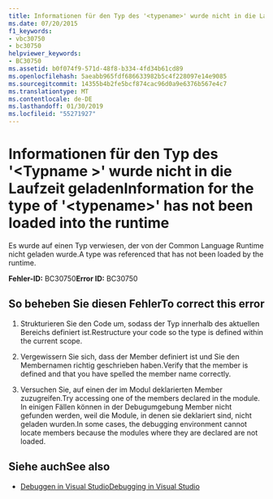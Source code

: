 ```yaml
---
title: Informationen für den Typ des '<typename>' wurde nicht in die Laufzeit geladen
ms.date: 07/20/2015
f1_keywords:
- vbc30750
- bc30750
helpviewer_keywords:
- BC30750
ms.assetid: b0f074f9-571d-48f8-b334-4fd34b61cd89
ms.openlocfilehash: 5aeabb965fdf686633982b5c4f228097e14e9085
ms.sourcegitcommit: 14355b4b2fe5bcf874cac96d0a9e6376b567e4c7
ms.translationtype: MT
ms.contentlocale: de-DE
ms.lasthandoff: 01/30/2019
ms.locfileid: "55271927"
---
```

# <a name="information-for-the-type-of-typename-has-not-been-loaded-into-the-runtime"></a><span data-ttu-id="72508-102">Informationen für den Typ des '\<Typname >' wurde nicht in die Laufzeit geladen</span><span class="sxs-lookup"><span data-stu-id="72508-102">Information for the type of '\<typename>' has not been loaded into the runtime</span></span>
<span data-ttu-id="72508-103">Es wurde auf einen Typ verwiesen, der von der Common Language Runtime nicht geladen wurde.</span><span class="sxs-lookup"><span data-stu-id="72508-103">A type was referenced that has not been loaded by the runtime.</span></span>  
  
 <span data-ttu-id="72508-104">**Fehler-ID:** BC30750</span><span class="sxs-lookup"><span data-stu-id="72508-104">**Error ID:** BC30750</span></span>  
  
## <a name="to-correct-this-error"></a><span data-ttu-id="72508-105">So beheben Sie diesen Fehler</span><span class="sxs-lookup"><span data-stu-id="72508-105">To correct this error</span></span>  
  
1.  <span data-ttu-id="72508-106">Strukturieren Sie den Code um, sodass der Typ innerhalb des aktuellen Bereichs definiert ist.</span><span class="sxs-lookup"><span data-stu-id="72508-106">Restructure your code so the type is defined within the current scope.</span></span>  
  
2.  <span data-ttu-id="72508-107">Vergewissern Sie sich, dass der Member definiert ist und Sie den Membernamen richtig geschrieben haben.</span><span class="sxs-lookup"><span data-stu-id="72508-107">Verify that the member is defined and that you have spelled the member name correctly.</span></span>  
  
3.  <span data-ttu-id="72508-108">Versuchen Sie, auf einen der im Modul deklarierten Member zuzugreifen.</span><span class="sxs-lookup"><span data-stu-id="72508-108">Try accessing one of the members declared in the module.</span></span> <span data-ttu-id="72508-109">In einigen Fällen können in der Debugumgebung Member nicht gefunden werden, weil die Module, in denen sie deklariert sind, nicht geladen wurden.</span><span class="sxs-lookup"><span data-stu-id="72508-109">In some cases, the debugging environment cannot locate members because the modules where they are declared are not loaded.</span></span>  
  
## <a name="see-also"></a><span data-ttu-id="72508-110">Siehe auch</span><span class="sxs-lookup"><span data-stu-id="72508-110">See also</span></span>
- [<span data-ttu-id="72508-111">Debuggen in Visual Studio</span><span class="sxs-lookup"><span data-stu-id="72508-111">Debugging in Visual Studio</span></span>](/visualstudio/debugger/debugging-in-visual-studio)
